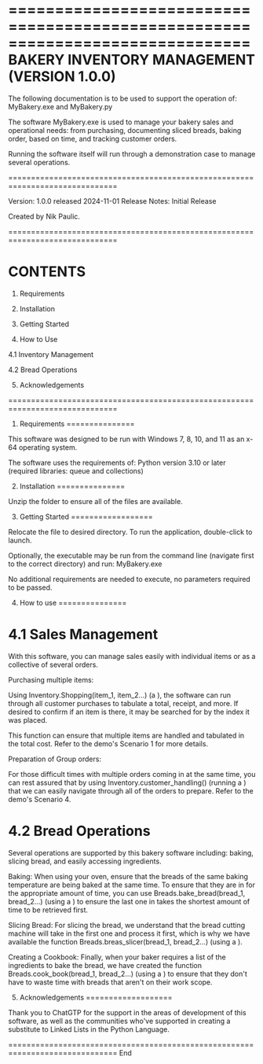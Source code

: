 ==============================================================================
			BAKERY INVENTORY MANAGEMENT (VERSION 1.0.0)
==============================================================================

The following documentation is to be used to support the operation of: 
MyBakery.exe and MyBakery.py

The software MyBakery.exe is used to manage your bakery sales and operational
needs: from purchasing, documenting sliced breads, baking order, based on 
time, and tracking customer orders.

Running the software itself will run through a demonstration case to manage
several operations.

==============================================================================

Version: 	1.0.0 released 2024-11-01
Release Notes:	Initial Release

Created by Nik Paulic. 

==============================================================================

CONTENTS
========

1. Requirements

2. Installation

3. Getting Started

4. How to Use

4.1 Inventory Management

4.2 Bread Operations

5. Acknowledgements

==============================================================================

1. Requirements
===============

This software was designed to be run with Windows 7, 8, 10, and 11 as an
x-64 operating system. 

The software uses the requirements of:
Python version 3.10 or later (required libraries: queue and collections)


2. Installation
===============

Unzip the folder to ensure all of the files are available. 


3. Getting Started
==================

Relocate the file to desired directory. To run the application, double-click
to launch.

Optionally, the executable may be run from the command line (navigate first to
the correct directory) and run: MyBakery.exe

No additional requirements are needed to execute, no parameters required to be 
passed.


4. How to use
===============

4.1 Sales Management
========================

With this software, you can manage sales easily with individual items or as a
collective of several orders.


Purchasing multiple items:

Using Inventory.Shopping(item_1, item_2...) (a <list>), the software can run 
through all customer purchases to tabulate a total, receipt, and more. If
desired to confirm if an item is there, it may be searched for by the index
it was placed. 

This function can ensure that multiple items are handled and tabulated in the
total cost. Refer to the demo's Scenario 1 for more details.


Preparation of Group orders:

For those difficult times with multiple orders coming in at the same time, you
can rest assured that by using Inventory.customer_handling() (running a 
<linked-list>) that we can easily navigate through all of the orders to 
prepare. Refer to the demo's Scenario 4.


4.2 Bread Operations
====================

Several operations are supported by this bakery software including: baking, 
slicing bread, and easily accessing ingredients.

Baking:
When using your oven, ensure that the breads of the same baking temperature
are being baked at the same time. To ensure that they are in for the 
appropriate amount of time, you can use Breads.bake_bread(bread_1, bread_2...)
(using a <stack>) to ensure the last one in takes the shortest amount of time
to be retrieved first.

Slicing Bread:
For slicing the bread, we understand that the bread cutting machine will take
in the first one and process it first, which is why we have available the
function Breads.breas_slicer(bread_1, bread_2...) (using a <queue>).

Creating a Cookbook:
Finally, when your baker requires a list of the ingredients to bake the bread,
we have created the function Breads.cook_book(bread_1, bread_2...) (using a
<dictionary>) to ensure that they don't have to waste time with breads that
aren't on their work scope. 


5. Acknowledgements
===================

Thank you to ChatGTP for the support in the areas of development of this
software, as well as the communities who've supported in creating a substitute
to Linked Lists in the Python Language.


==============================================================================
End